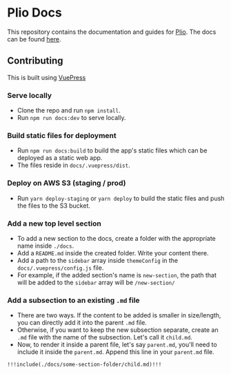 # Plio Docs

This repository contains the documentation and guides for [Plio](https://plio.in). The docs can be found [here](https://docs.plio.in).

## Contributing
This is built using [VuePress](https://v2.vuepress.vuejs.org/)

### Serve locally
- Clone the repo and run `npm install`.
- Run `npm run docs:dev` to serve locally.

### Build static files for deployment
- Run `npm run docs:build` to build the app's static files which can be deployed as a static web app.
- The files reside in `docs/.vuepress/dist`.

### Deploy on AWS S3 (staging / prod)
- Run `yarn deploy-staging` or `yarn deploy` to build the static files and push the files to the S3 bucket.

### Add a new top level section
- To add a new section to the docs, create a folder with the appropriate name inside `./docs`.
- Add a `README.md` inside the created folder. Write your content there.
- Add a path to the `sidebar` array inside `themeConfig` in the `docs/.vuepress/config.js` file. 
- For example, if the added section's name is `new-section`, the path that will be added to the `sidebar` array will be `/new-section/`

### Add a subsection to an existing `.md` file
- There are two ways. If the content to be added is smaller in size/length, you can directly add it into the parent `.md` file.
- Otherwise, if you want to keep the new subsection separate, create an `.md` file with the name of the subsection. Let's call it `child.md`.
- Now, to render it inside a parent file, let's say `parent.md`, you'll need to include it inside the `parent.md`. Append this line in your `parent.md` file.
```md
!!!include(./docs/some-section-folder/child.md)!!!
```
